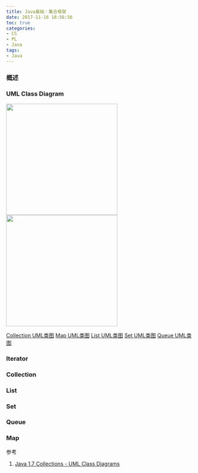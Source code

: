 ```yaml
---
title: Java基础：集合框架
date: 2017-11-16 18:56:56
toc: true
categories:
- CS
- PL
- Java
tags:
- Java
---
```


 

### 概述

### UML Class Diagram

<img src="/pages/CS/201708/Java-Collections_API-Collection.png" width="300px">     <img src="/pages/CS/201708/Java-Collections_Map-API.png" width="300px">

<a href="/pages/CS/201708/Java-Collections_API-Collection-ImageMap.html" target="_blank">Collection UML类图</a>
<a href="/pages/CS/201708/Java-Collections_Map-API-ImageMap.html" target="_blank">Map UML类图</a>
<a href="/pages/CS/201708/Java-Collections_API-List-ImageMap.html" target="_blank">List UML类图</a>
<a href="/pages/CS/201708/Java-Collections_API-Set-ImageMap.html" target="_blank">Set UML类图</a>
<a href="/pages/CS/201708/Java-Collections_API-Queue-ImageMap.html" target="_blank">Queue UML类图</a>

### Iterator



### Collection



### List



### Set



### Queue



### Map





参考

1. [Java 1.7 Collections - UML Class Diagrams](https://www.karambelkar.info/2012/06/java-1.7-collections---uml-class-diagrams/)


